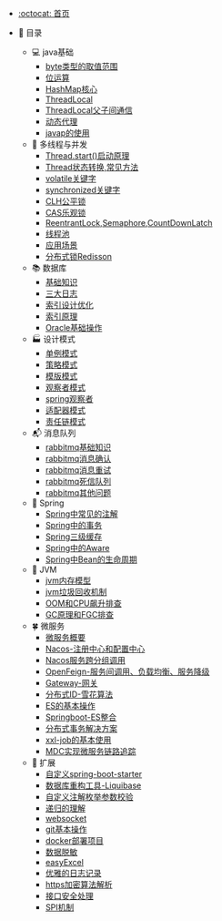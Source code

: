 - [:octocat: 首页](/README)
- :memo: 目录

   - 💻  java基础
       - [byte类型的取值范围](/md/idea-plugin/java/2022-03-12-byte类型的取值范围.md)
       - [位运算](/md/idea-plugin/java/2022-02-12-位运算.md)
       - [HashMap核心](/md/idea-plugin/java/2022-03-12-HashMap.md)
       - [ThreadLocal](/md/idea-plugin/java/2022-03-19-ThreadLocal.md)
       - [ThreadLocal父子间通信](/md/idea-plugin/java/2023-02-18-ThreadLocal父子间通信的4中姿势.md)
       - [动态代理](/md/idea-plugin/java/2022-04-16-动态代理.md)
       - [javap的使用](/md/idea-plugin/java/2022-05-07-javap使用.md)
   - 🔀 多线程与并发
       - [Thread.start()启动原理](/md/idea-plugin/thread/2022-04-19-Thread.start()启动原理.md)
       - [Thread状态转换,常见方法](/md/idea-plugin/thread/2022-04-20-Thread状态转换,常用方法.md)
       - [volatile关键字](/md/idea-plugin/thread/2022-04-15-volatile.md)
       - [synchronized关键字](/md/idea-plugin/thread/2022-05-08-synchronized.md)
       - [CLH公平锁](/md/idea-plugin/thread/2022-05-10-CLH公平锁.md)
       - [CAS乐观锁](/md/idea-plugin/thread/2022-05-11-CAS乐观锁.md)
       - [ReentrantLock,Semaphore,CountDownLatch](/md/idea-plugin/thread/2022-05-08-ReentrantLock.md)
       - [线程池](/md/idea-plugin/thread/2022-05-07-线程池.md)
       - [应用场景](/md/idea-plugin/thread/2022-06-17-应用场景.md)
       - [分布式锁Redisson](/md/idea-plugin/thread/2022-08-20-Redisson.md)
   - 📚 数据库
       - [基础知识](/md/idea-plugin/mysql/2022-06-16-基础知识.md)
       - [三大日志](/md/idea-plugin/mysql/2022-06-16-三大日志(binlog,redolog,undolog).md)
       - [索引设计优化](/md/idea-plugin/mysql/2022-06-16-索引设计优化.md)
       - [索引原理](/md/idea-plugin/mysql/2022-06-16-索引原理.md)
       - [Oracle基础操作](/md/idea-plugin/mysql/2022-08-11-Oracle基本操作.md)
   - 🏭 设计模式
       - [单例模式](/md/idea-plugin/design/2022-03-08-单例模式.md)
       - [策略模式](/md/idea-plugin/design/2022-03-08-策略模式.md)
       - [模版模式](/md/idea-plugin/design/2022-03-09-模版模式.md)
       - [观察者模式](/md/idea-plugin/design/2022-03-24-观察者模式.md)
       - [spring观察者](/md/idea-plugin/design/2022-06-26-spring观察者.md)
       - [适配器模式](/md/idea-plugin/design/2022-08-27-适配器模式.md)
       - [责任链模式](/md/idea-plugin/design/2022-09-02-责任链模式.md)
   - 📬 消息队列
       - [rabbitmq基础知识](/md/idea-plugin/mq/2022-09-14-rabbitmq基础知识.md)
       - [rabbitmq消息确认](/md/idea-plugin/mq/2022-09-14-rabbitmq消息确认.md)
       - [rabbitmq消息重试](/md/idea-plugin/mq/2022-09-14-rabbitmq消息重试.md)
       - [rabbitmq死信队列](/md/idea-plugin/mq/2022-09-14-rabbitmq死信队列.md)
       - [rabbitmq其他问题](/md/idea-plugin/mq/2022-09-14-rabbitmq其他问题.md)
   - 🌿 Spring
       - [Spring中常见的注解]( /md/idea-plugin/spring/2022-03-06-Spring中常见注解.md )
       - [Spring中的事务](/md/idea-plugin/spring/2022-03-06-Spring中事务问题.md)
       - [Spring三级缓存](/md/idea-plugin/spring/2022-04-08-Spring三级缓存.md)
       - [Spring中的Aware](/md/idea-plugin/spring/2022-09-06-Spring中Aware.md)
       - [Spring中Bean的生命周期](/md/idea-plugin/spring/2022-4-15-Spring中Bean的生命周期.md)
   - 🚁 JVM
       - [jvm内存模型](/md/idea-plugin/jvm/2022-07-28-jvm内存模型.md)
       - [jvm垃圾回收机制](/md/idea-plugin/jvm/2022-07-28-jvm垃圾回收.md)
       - [OOM和CPU飙升排查](/md/idea-plugin/jvm/2022-07-28-jvm故障调优.md)
       - [GC原理和FGC排查](/md/idea-plugin/jvm/2023-02-28-GC原理和FGC排查.md)
   - 🍀 微服务
       - [微服务概要](/md/idea-plugin/cloud/2022-03-25-微服务总体概述.md)
       - [Nacos-注册中心和配置中心](/md/idea-plugin/cloud/2022-03-25-Nacos.md)
       - [Nacos服务跨分组调用](/md/idea-plugin/cloud/2023-02-29-nacos服务跨分组调用.md)
       - [OpenFeign-服务间调用、负载均衡、服务降级](/md/idea-plugin/cloud/2022-03-25-OpenFeign.md)
       - [Gateway-网关](/md/idea-plugin/cloud/2022-03-25-Gateway.md)
       - [分布式ID-雪花算法](/md/idea-plugin/cloud/2022-03-08-雪花算法.md)
       - [ES的基本操作](/md/idea-plugin/cloud/2022-06-02-ES.md)
       - [Springboot-ES整合](/md/idea-plugin/cloud/2022-06-05-Springboot-ES.md)
       - [分布式事务解决方案](/md/idea-plugin/cloud/2022-03-30-分布式事物解决方案.md)
       - [xxl-job的基本使用](/md/idea-plugin/cloud/2023-02-16-XxlJob.md)
       - [MDC实现微服务链路追踪](/md/idea-plugin/cloud/2023-02-29-MDC实现微服务链路追踪.md)
   - 🚌 扩展
       - [自定义spring-boot-starter](/md/idea-plugin/other/2022-03-22-自定义starter.md)
       - [数据库重构工具-Liquibase](/md/idea-plugin/other/2022-04-01-Liquibase.md)
       - [自定义注解枚举参数校验](/md/idea-plugin/other/2022-04-13-自定义注解参数枚举校验.md)
       - [递归的理解](/md/idea-plugin/other/2022-04-14-递归的理解.md)
       - [websocket](/md/idea-plugin/other/2022-08-30-websocket.md)
       - [git基本操作](/md/idea-plugin/other/2022-07-22-Git.md)
       - [docker部署项目](/md/idea-plugin/other/2022-09-21-docker部署项目.md)
       - [数据脱敏](/md/idea-plugin/other/2022-09-28-数据脱敏.md)
       - [easyExcel](/md/idea-plugin/other/2022-11-16-easyExcel.md)
       - [优雅的日志记录](/md/idea-plugin/other/2022-11-22-优雅的日志记录.md)
       - [https加密算法解析](/md/idea-plugin/other/2023-03-13-加密算法.md)
       - [接口安全处理](/md/idea-plugin/other/2023-03-22-接口安全处理.md)
       - [SPI机制](/md/idea-plugin/other/2023-05-11-SPI机制.md)

